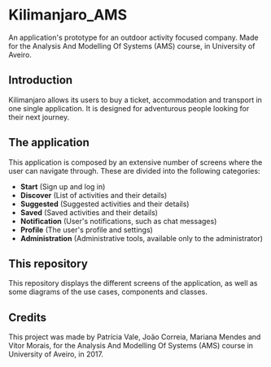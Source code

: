 # Kilimanjaro_AMS
An application's prototype for an outdoor activity focused company. Made for the Analysis And Modelling Of Systems (AMS) course, in University of Aveiro.

## Introduction
Kilimanjaro allows its users to buy a ticket, accommodation and transport in one single application. It is designed for adventurous people looking for their next journey.

## The application
This application is composed by an extensive number of screens where the user can navigate through. These are divided into the following categories:
 - **Start** (Sign up and log in)
 - **Discover** (List of activities and their details)
 - **Suggested** (Suggested activities and their details)
 - **Saved** (Saved activities and their details)
 - **Notification** (User's notifications, such as chat messages)
 - **Profile** (The user's profile and settings)
 - **Administration** (Administrative tools, available only to the administrator)
 
 ## This repository
 This repository displays the different screens of the application, as well as some diagrams of the use cases, components and classes.
 
 ## Credits
 This project was made by Patrícia Vale, João Correia, Mariana Mendes and Vítor Morais, for the Analysis And Modelling Of Systems (AMS) course in University of Aveiro, in 2017.
